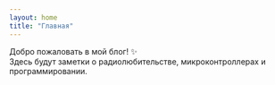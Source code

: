 ```yaml
---
layout: home
title: "Главная"
---
```


Добро пожаловать в мой блог! ✨  
Здесь будут заметки о радиолюбительстве, микроконтроллерах и программировании.
